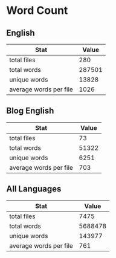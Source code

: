 # Word Count

## English

Stat | Value
---- | -----
total files | 280
total words | 287501
unique words | 13828
average words per file | 1026

## Blog English

Stat | Value
---- | -----
total files | 73
total words | 51322
unique words | 6251
average words per file | 703

## All Languages

Stat | Value
---- | -----
total files | 7475
total words | 5688478
unique words | 143977
average words per file | 761
